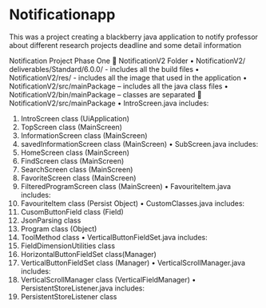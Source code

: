 Notificationapp
===============

This was a project creating a blackberry java application to notify professor about different research projects deadline and some detail information

Notification Project Phase One
	NotificationV2 Folder
•	NotificationV2/ deliverables/Standard/6.0.0/   - includes all the build files
•	NotificationV2/res/ - includes all the image that used in the application
•	NotificationV2/src/mainPackage – includes all the java class files
•	NotificationV2/bin/mainPackage – classes are separated
	NotificationV2/src/mainPackage
•	IntroScreen.java includes:
1.	IntroScreen class (UiApplication)
2.	TopScreen class (MainScreen)
3.	InformationScreen class (MainScreen)
4.	savedInformationScreen class (MainScreen)
•	SubScreen.java includes:
1.	HomeScreen class (MainScreen)
2.	FindScreen class (MainScreen)
3.	SearchScreen class (MainScreen)
4.	FavoriteScreen class (MainScreen)
5.	FilteredProgramScreen class (MainScreen)
•	FavouriteItem.java includes:
1.	FavouriteItem class (Persist Object)
•	CustomClasses.java includes:
1.	CusomButtonField class (Field)
2.	JsonParsing class 
3.	Program class (Object)
4.	ToolMethod class
•	VerticalButtonFieldSet.java includes:
1.	FieldDimensionUtilities class
2.	HorizontalButtonFieldSet class(Manager)
3.	VerticalButtonFieldSet class (Manager)
•	VerticalScrollManager.java includes:
1.	VerticalScrollManager class (VerticalFieldManager)
•	PersistentStoreListener.java includes:
1.	PersistentStoreListener class





